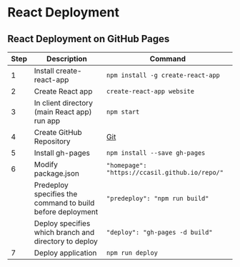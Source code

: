 # React Deployment

## React Deployment on GitHub Pages

Step |   Description   |  Command
--- |   --- |   ---  
1 |   Install create-react-app |   ` npm install -g create-react-app `  
2 |   Create React app |   ` create-react-app website `  
3 |   In client directory (main React app) run app |   ` npm start `  
4 |   Create GitHub Repository |   [Git](Git.md)  
5 |   Install gh-pages |   ` npm install --save gh-pages `  
6 |   Modify package.json |   ` "homepage": "https://ccasil.github.io/repo/" `  
| |   Predeploy specifies the command to build before deployment | ` "predeploy": "npm run build" `  
| |   Deploy specifies which branch and directory to deploy | ` "deploy": "gh-pages -d build" `  
7 |  Deploy application  |   ` npm run deploy `  